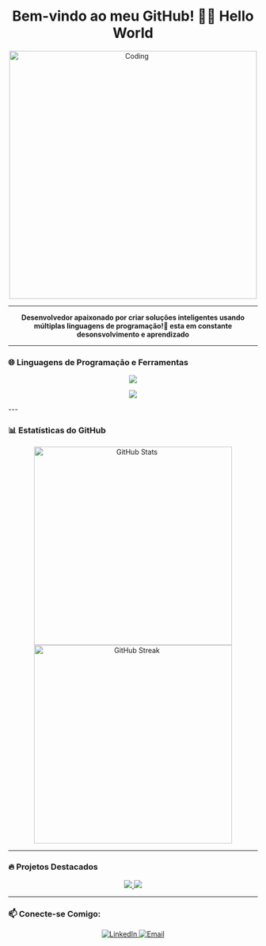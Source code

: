 <h1 align="center">Bem-vindo ao meu GitHub! 👨‍💻 
Hello World</h1>

<div align="center">
  <img src="https://media.giphy.com/media/qgQUggAC3Pfv687qPC/giphy.gif" alt="Coding" width="500"/>
</div>

---

<p align="center">
  <strong>Desenvolvedor apaixonado por criar soluções inteligentes usando múltiplas linguagens de programação!🚀 
    esta em constante desonsvolvimento e aprendizado</strong>
</p>

---

### 🌐 Linguagens de Programação e Ferramentas
<p align="center">
  <img src="https://skillicons.dev/icons?i=js,vue,c,cpp,python,html,css,nodejs,git" />
</p>
<p align="center">
  <a href="https://skillicons.dev">
    <img src="https://skillicons.dev/icons?i=git,kubernetes,docker,c,vim" />
  </a>
</p>
---

### 📊 Estatísticas do GitHub
<p align="center">
  <img src="https://github-readme-stats.vercel.app/api?username=seu-usuario&show_icons=true&theme=radical" alt="GitHub Stats" width="400px"/>
  <img src="https://github-readme-streak-stats.herokuapp.com/?user=seu-usuario&theme=radical" alt="GitHub Streak" width="400px"/>
</p>

---

### 🔥 Projetos Destacados
<p align="center">
  <a href="https://github.com/seu-usuario/projeto1">
    <img src="https://github-readme-stats.vercel.app/api/pin/?username=seu-usuario&repo=projeto1&theme=radical" />
  </a>
  <a href="https://github.com/seu-usuario/projeto2">
    <img src="https://github-readme-stats.vercel.app/api/pin/?username=seu-usuario&repo=projeto2&theme=radical" />
  </a>
</p>

---
### 📫 Conecte-se Comigo:
<p align="center">
  <a href="https://linkedin.com/in/seu-usuario" target="_blank">
    <img src="https://img.shields.io/badge/-LinkedIn-%230077B5?style=for-the-badge&logo=linkedin&logoColor=white" alt="LinkedIn"/>
  </a>
  <a href="mailto:seu-email@gmail.com">
    <img src="https://img.shields.io/badge/-Email-%23D14836?style=for-the-badge&logo=gmail&logoColor=white" alt="Email"/>
  </a>
</p>
